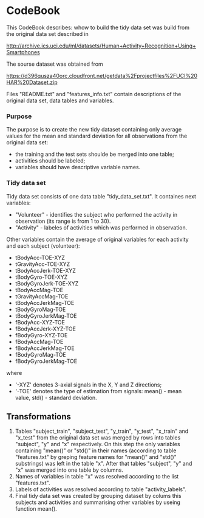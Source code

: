 CodeBook
==============

This CodeBook describes: whow to build the tidy data set was build from the original data set described in

http://archive.ics.uci.edu/ml/datasets/Human+Activity+Recognition+Using+Smartphones

The sourse dataset was obtained from 

https://d396qusza40orc.cloudfront.net/getdata%2Fprojectfiles%2FUCI%20HAR%20Dataset.zip

Files "README.txt" and "features_info.txt" contain descriptions of the original data set, 
data tables and variables.

### Purpose

The purpose is to create the new tidy dataset containing only average values 
for the mean and standard deviation for all observations from the original data set:

* the training and the test sets shoulde be merged into one table;
* activities should be labeled;
* variables should have descriptive variable names.

### Tidy data set

Tidy data set consists of one data table "tidy_data_set.txt". It containes next variables:

* "Volunteer" - identifies the subject who performed the activity in observation (its range is from 1 to 30).
* "Activity" - labeles of activities which was performed in observation.

Other variables contain the average of original variables for each activity and each subject (volunteer):

* tBodyAcc-TOE-XYZ
* tGravityAcc-TOE-XYZ
* tBodyAccJerk-TOE-XYZ
* tBodyGyro-TOE-XYZ
* tBodyGyroJerk-TOE-XYZ
* tBodyAccMag-TOE
* tGravityAccMag-TOE
* tBodyAccJerkMag-TOE
* tBodyGyroMag-TOE
* tBodyGyroJerkMag-TOE
* fBodyAcc-XYZ-TOE
* fBodyAccJerk-XYZ-TOE
* fBodyGyro-XYZ-TOE
* fBodyAccMag-TOE
* fBodyAccJerkMag-TOE
* fBodyGyroMag-TOE
* fBodyGyroJerkMag-TOE

where

* '-XYZ' denotes 3-axial signals in the X, Y and Z directions;
* '-TOE' denotes the type of estimation from signals: mean() - mean value, std() - standard deviation.


## Transformations

1. Tables "subject_train", "subject_test", "y_train", "y_test", "x_train" and "x_test" from the original data set was merged by rows into tables "subject", "y" and "x" respectively. On this step the only variables containing "mean()" or "std()" in their names (according to table "features.txt" by greping feature names for "mean()" and "std()" substrings) was left in the table "x". After that tables "subject", "y" and "x" was merged into one table by columns.
2. Names of variables in table "x" was resolved according to the list "features.txt".
3. Labels of activities was resolved according to table "activity_labels".
4. Final tidy data set was created by grouping dataset by colums this subjects and activities and summarising other variables by useing function mean().
